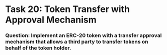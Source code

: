 # Task 20: Token Transfer with Approval Mechanism

### Question: Implement an ERC-20 token with a transfer approval mechanism that allows a third party to transfer tokens on behalf of the token holder.